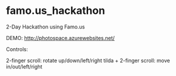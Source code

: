 famo.us_hackathon
=================

2-Day Hackathon using Famo.us

DEMO: http://photospace.azurewebsites.net/

Controls: 

2-finger scroll: rotate up/down/left/right
tilda + 2-finger scroll: move in/out/left/right
